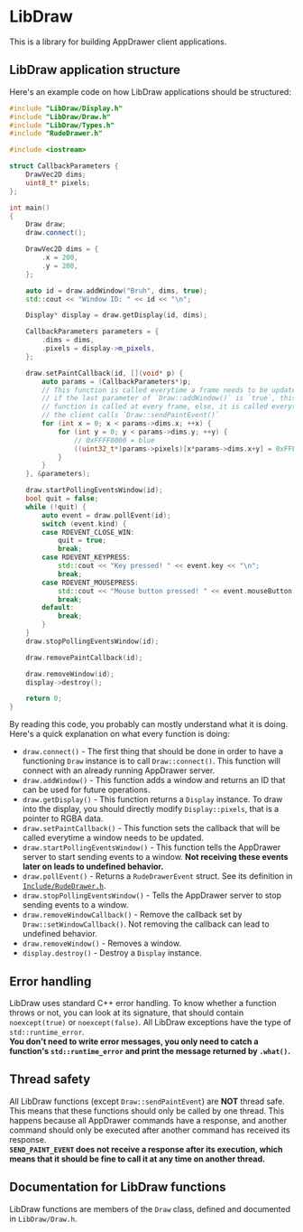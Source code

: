 # LibDraw

This is a library for building AppDrawer client applications.

## LibDraw application structure

Here's an example code on how LibDraw applications should be structured:
```cpp
#include "LibDraw/Display.h"
#include "LibDraw/Draw.h"
#include "LibDraw/Types.h"
#include "RudeDrawer.h"

#include <iostream>

struct CallbackParameters {
    DrawVec2D dims;
    uint8_t* pixels;
};

int main()
{
    Draw draw;
    draw.connect();

    DrawVec2D dims = {
        .x = 200,
        .y = 200,
    };

    auto id = draw.addWindow("Bruh", dims, true);
    std::cout << "Window ID: " << id << "\n";

    Display* display = draw.getDisplay(id, dims);

    CallbackParameters parameters = {
        .dims = dims,
        .pixels = display->m_pixels,
    };

    draw.setPaintCallback(id, [](void* p) {
        auto params = (CallbackParameters*)p;
        // This function is called everytime a frame needs to be updated
        // if the last parameter of `Draw::addWindow()` is `true`, this
        // function is called at every frame, else, it is called everytime
        // the client calls `Draw::sendPaintEvent()`
        for (int x = 0; x < params->dims.x; ++x) {
            for (int y = 0; y < params->dims.y; ++y) {
                // 0xFFFF0000 = blue
                ((uint32_t*)params->pixels)[x*params->dims.x+y] = 0xFFFF0000;
            }
        }
    }, &parameters);

    draw.startPollingEventsWindow(id);
    bool quit = false;
    while (!quit) {
        auto event = draw.pollEvent(id);
        switch (event.kind) {
        case RDEVENT_CLOSE_WIN:
            quit = true;
            break;
        case RDEVENT_KEYPRESS:
            std::cout << "Key pressed! " << event.key << "\n";
            break;
        case RDEVENT_MOUSEPRESS:
            std::cout << "Mouse button pressed! " << event.mouseButton << "\n";
            break;
        default:
            break;
        }
    }
    draw.stopPollingEventsWindow(id);

    draw.removePaintCallback(id);

    draw.removeWindow(id);
    display->destroy();

    return 0;
}
```

By reading this code, you probably can mostly understand what it is doing. Here's a quick explanation on what every function is doing:
- `draw.connect()` - The first thing that should be done in order to have a functioning `Draw` instance is to call `Draw::connect()`. This function will connect with an already running AppDrawer server.
- `draw.addWindow()` - This function adds a window and returns an ID that can be used for future operations.
- `draw.getDisplay()` - This function returns a `Display` instance. To draw into the display, you should directly modify `Display::pixels`, that is a pointer to RGBA data.
- `draw.setPaintCallback()` - This function sets the callback that will be called everytime a window needs to be updated.
- `draw.startPollingEventsWindow()` - This function tells the AppDrawer server to start sending events to a window. **Not receiving these events later on leads to undefined behavior.**
- `draw.pollEvent()` - Returns a `RudeDrawerEvent` struct. See its definition in [`Include/RudeDrawer.h`](../Include/RudeDrawer.h).
- `draw.stopPollingEventsWindow()` - Tells the AppDrawer server to stop sending events to a window.
- `draw.removeWindowCallback()` - Remove the callback set by `Draw::setWindowCallback()`. Not removing the callback can lead to undefined behavior.
- `draw.removeWindow()` - Removes a window.
- `display.destroy()` - Destroy a `Display` instance.

## Error handling

LibDraw uses standard C++ error handling. To know whether a function throws or not, you can look at its signature, that should contain `noexcept(true)` or `noexcept(false)`. All LibDraw exceptions have the type of `std::runtime_error`.  
**You don't need to write error messages, you only need to catch a function's `std::runtime_error` and print the message returned by `.what()`.**

## Thread safety

All LibDraw functions (except `Draw::sendPaintEvent`) are **NOT** thread safe. This means that these functions should only be called by one thread. This happens because all AppDrawer commands have a response, and another command should only be executed after another command has received its response.  
**`SEND_PAINT_EVENT` does not receive a response after its execution, which means that it should be fine to call it at any time on another thread.**

## Documentation for LibDraw functions

LibDraw functions are members of the `Draw` class, defined and documented in `LibDraw/Draw.h`.

